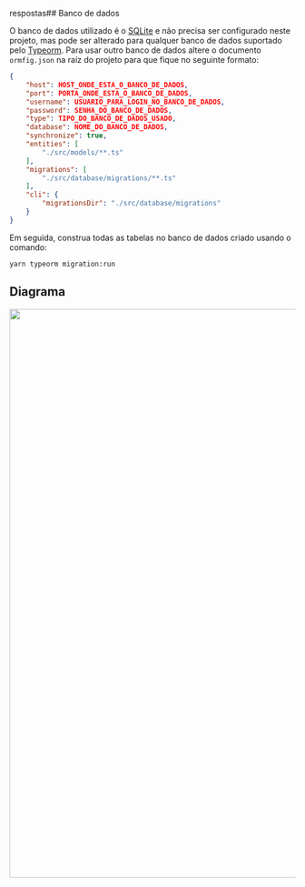 respostas## Banco de dados 

O banco de dados utilizado é o [SQLite](https://www.sqlite.org/index.html) e não precisa ser configurado neste projeto, mas pode ser alterado para qualquer banco de dados suportado pelo [Typeorm](https://typeorm.io/#/).
Para usar outro banco de dados altere o documento ```ormfig.json``` na raíz do projeto para que fique no seguinte formato:

```json
{
    "host": HOST_ONDE_ESTA_O_BANCO_DE_DADOS,
    "port": PORTA_ONDE_ESTA_O_BANCO_DE_DADOS,
    "username": USUARIO_PARA_LOGIN_NO_BANCO_DE_DADOS,
    "password": SENHA_DO_BANCO_DE_DADOS,
    "type": TIPO_DO_BANCO_DE_DADOS_USADO,
    "database": NOME_DO_BANCO_DE_DADOS,
    "synchronize": true,
    "entities": [
        "./src/models/**.ts"
    ],
    "migrations": [
        "./src/database/migrations/**.ts"
    ],
    "cli": {
        "migrationsDir": "./src/database/migrations"
    }
}
```
Em seguida, construa todas as tabelas no banco de dados criado usando o comando:

```console
yarn typeorm migration:run
```
## Diagrama

<img src="https://i.postimg.cc/pXQ5gmmn/Diagrama-mini-Sense.png" width="1000">


